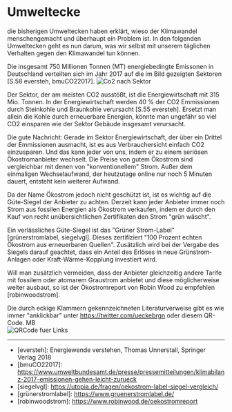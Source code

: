 # Umweltecke

die bisherigen Umweltecken haben erklärt, wieso der Klimawandel
menschengemacht und überhaupt ein Problem ist. 
In den folgenden Umweltecken geht es nun darum, was wir selbst mit unserem täglichen Verhalten gegen den
Klimawandel tun können.

Die insgesamt 750 Millionen Tonnen (MT) energiebedingte Emissonen in Deutschland
verteilten sich im Jahr 2017 auf die im Bild gezeigten Sektoren \[S.58 eversteh, bmuCO22017\].
![Co2 nach Sektor](treibhausgase_nach_sektoren_2017.png )

Der Sektor, der am meisten CO2 ausstößt, ist die Energiewirtschaft
mit 315 Mio. Tonnen. In der Energiewirtschaft werden 40 % der CO2
Emmissionen durch Steinkohle und Braunkohle verursacht \[S.55 eversteh\].
Ersetzt man allein die Kohle durch erneuerbare Energien, könnte man ungefähr so
viel CO2 einsparen wie der Sektor Gebäude insgesamt verursacht.

Die gute Nachricht: Gerade im Sektor Energiewirtschaft, der über ein Drittel der Emmissionen ausmacht, ist es aus Verbrauchersicht einfach CO2
einzusparen. Und das kann jeder von uns, indem er zu einem seriösen Ökostromanbieter wechselt.
Die Preise von gutem Ökostrom sind vergleichbar mit denen von "konventionellem" Strom.
Außer dem einmaligen Wechselaufwand, der heutzutage online nur noch 5
Minuten dauert, entsteht kein weiterer Aufwand.

Da der Name Ökostrom jedoch nicht geschützt ist, ist es wichtig auf die
Güte-Siegel der Anbieter zu achten. Derzeit kann jeder Anbieter immer noch Strom aus fossilen Energien
als Ökostrom verkaufen, indem er durch den Kauf von recht unübersichtlichen Zertifikaten den Strom "grün wäscht".

Ein verlässliches Güte-Siegel ist das "Grüner Strom-Label" \[grünerstromlabel, siegelvgl\].
Dieses zertifiziert "100 Prozent echten Ökostrom aus erneuerbaren Quellen". Zusätzlich wird
bei der Vergabe des Siegels darauf geachtet, dass ein Anteil des Erlöses in neue Grünstrom-Anlagen oder
Kraft-Wärme-Kopplung investiert wird. 

Will man zusätzlich vermeiden, dass der Anbieter gleichzeitig andere Tarife mit fossilem oder
atomarem Graustrom anbietet und diese möglicherweise weiter ausbaut, so ist der Ökostromreport
von Robin Wood zu empfehlen \[robinwoodstrom\]. 

Die durch eckige Klammern gekennzeichneten Literaturverweise gibt es wie immer "anklickbar" unter https://twitter.com/ueckebrgn oder diesem QR-Code. MB <br/>
![QRCode fuer Links](ueckebrgn_qr_code.png)


----

* \[eversteh\]: Energiewende verstehen, Thomas Unnerstall, Springer Verlag 2018 <br/>
* \[bmuCO22017\]: https://www.umweltbundesamt.de/presse/pressemitteilungen/klimabilanz-2017-emissionen-gehen-leicht-zurueck
* \[siegelvgl\]: https://utopia.de/fragen/oekostrom-label-siegel-vergleich/ <br/>
* \[grünerstromlabel\]: https://www.gruenerstromlabel.de/ <br/>
* \[robinwoodstrom\]: https://www.robinwood.de/oekostromreport <br/>
